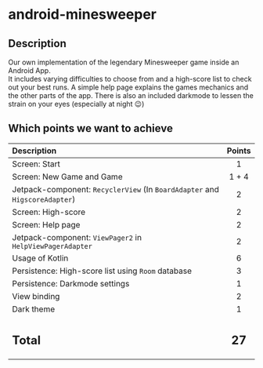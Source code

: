 # android-minesweeper
## Description
Our own implementation of the legendary Minesweeper game inside an Android App. <br>
It includes varying difficulties to choose from and a high-score list to check out your best runs.
A simple help page explains the games mechanics and the other parts of the app.
There is also an included darkmode to lessen the strain on your eyes (especially at night 😉) 

## Which points we want to achieve

| Description                                                                 |   Points    |
|:----------------------------------------------------------------------------|:-----------:|
| Screen: Start                                                               |      1      |
| Screen: New Game and Game                                                   |    1 + 4    |
| Jetpack-component: `RecyclerView` (In `BoardAdapter` and `HigscoreAdapter`) |      2      |
| Screen: High-score                                                          |      2      |
| Screen: Help page                                                           |      2      |
| Jetpack-component: `ViewPager2` in `HelpViewPagerAdapter`                   |      2      |
| Usage of Kotlin                                                             |      6      |
| Persistence: High-score list using `Room` database                          |      3      |
| Persistence: Darkmode settings                                              |      1      |
| View binding                                                                |      2      |
| Dark theme                                                                  |      1      |
| <h2>Total</h2>                                                              | <h2>27</h2> |
